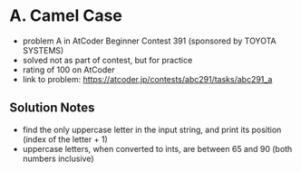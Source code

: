 # A. Camel Case

* problem A in AtCoder Beginner Contest 391 (sponsored by TOYOTA SYSTEMS)
* solved not as part of contest, but for practice
* rating of 100 on AtCoder
* link to problem: https://atcoder.jp/contests/abc291/tasks/abc291_a

## Solution Notes

* find the only uppercase letter in the input string, and print its position (index of the letter + 1)
* uppercase letters, when converted to ints, are between 65 and 90 (both numbers inclusive)